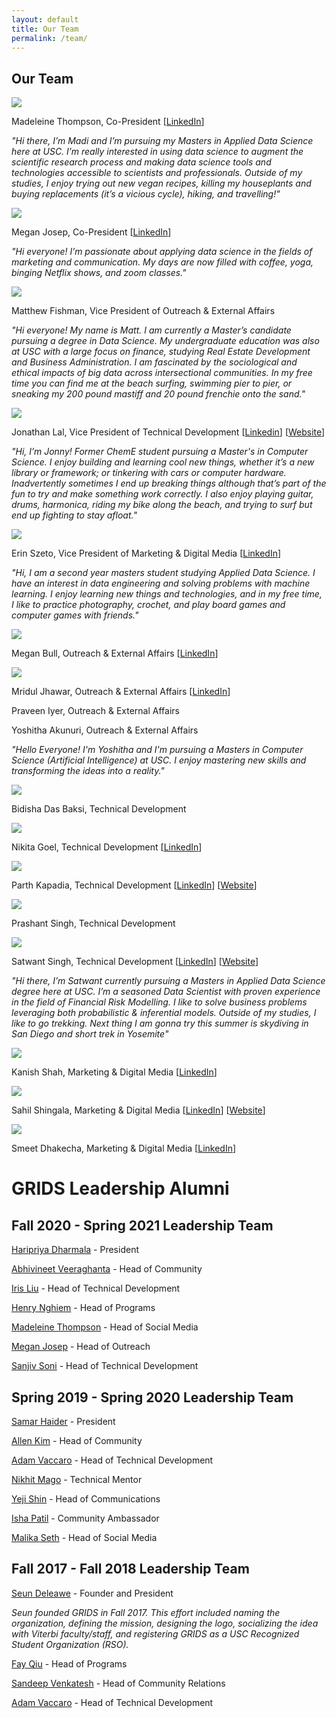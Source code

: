 ```yaml
---
layout: default
title: Our Team
permalink: /team/
---
```

## Our Team

<img id="team-img" src="/assets/img/grids_team_2020/madi_thompson.png"/>

Madeleine Thompson, Co-President [[LinkedIn](https://www.linkedin.com/in/madeleine-jane-thompson/)]

*"Hi there, I’m Madi and I’m pursuing my Masters in Applied Data Science here at USC. I’m really interested in using data science to augment the scientific research process and making data science tools and technologies accessible to scientists and professionals. Outside of my studies, I enjoy trying out new vegan recipes, killing my houseplants and buying replacements (it’s a vicious cycle), hiking, and travelling!"*

<img id="team-img" src="/assets/img/grids_team_2021/megan_josep.jpg"/>

Megan Josep, Co-President [[LinkedIn](https://www.linkedin.com/in/megjosep/)]

*"Hi everyone! I’m passionate about applying data science in the fields of marketing and communication. My days are now filled with coffee, yoga, binging Netflix shows, and zoom classes."*

<img id="team-img" src="/assets/img/grids_team_2021/Matt_Fishman.jpeg"/>

Matthew Fishman, Vice President of Outreach & External Affairs

*"Hi everyone! My name is Matt. I am currently a Master’s candidate pursuing a degree in Data Science. My undergraduate education was also at USC with a large focus on finance, studying Real Estate Development and Business Administration. I am fascinated by the sociological and ethical impacts of big data across intersectional communities. In my free time you can find me at the beach surfing, swimming pier to pier, or sneaking my 200 pound mastiff and 20 pound frenchie onto the sand."*

<img id="team-img" src="/assets/img/grids_team_2021/jonny_lal.jpg"/>

Jonathan Lal, Vice President of Technical Development [[Linkedin](https://www.linkedin.com/in/JonnyLal/)] [[Website](https://jonnylal.github.io/)]

*"Hi, I’m Jonny! Former ChemE student pursuing a Master's in Computer Science. I enjoy building and learning cool new things, whether it’s a new library or framework; or tinkering with cars or computer hardware. Inadvertently sometimes I end up breaking things although that’s part of the fun to try and make something work correctly. I also enjoy playing guitar, drums, harmonica, riding my bike along the beach, and trying to surf but end up fighting to stay afloat."*

<img id="team-img" src="/assets/img/grids_team_2021/erin_szeto.jpg"/>

Erin Szeto, Vice President of Marketing & Digital Media [[LinkedIn](https://www.linkedin.com/in/erinszeto/)]

*"Hi, I am a second year masters student studying Applied Data Science. I have an interest in data engineering and solving problems with machine learning. I enjoy learning new things and technologies, and in my free time, I like to practice photography, crochet, and play board games and computer games with friends."*

<img id="team-img" src="/assets/img/grids_team_2021/Megan_Bull.jpg"/>

Megan Bull, Outreach & External Affairs [[LinkedIn](https://www.linkedin.com/in/megankbull/)]

<img id="team-img" src="/assets/img/grids_team_2021/Mridul_Jhawar.JPG"/>

Mridul Jhawar, Outreach & External Affairs [[LinkedIn](https://www.linkedin.com/in/mridul-jhawar-4b08b4189/)]

Praveen Iyer, Outreach & External Affairs

Yoshitha Akunuri, Outreach & External Affairs

*"Hello Everyone! I'm Yoshitha and I'm pursuing a Masters in Computer Science (Artificial Intelligence) at USC. I enjoy mastering new skills and transforming the ideas into a reality."*

<img id="team-img" src="/assets/img/grids_team_2021/Bidisha_Baksi.png"/>

Bidisha Das Baksi, Technical Development

<img id="team-img" src="/assets/img/grids_team_2021/Nikita_Goel.jpg"/>

Nikita Goel, Technical Development [[LinkedIn](https://www.linkedin.com/in/nikitagoel23/)]

<img id="team-img" src="/assets/img/grids_team_2021/Parth_Kapadia.jpg"/>

Parth Kapadia, Technical Development [[LinkedIn](https://in.linkedin.com/in/parthkap)] [[Website](https://parthkapadia.netlify.app/)]

<img id="team-img" src="/assets/img/grids_team_2021/Prashant_Singh.jpeg"/>

Prashant Singh, Technical Development

<img id="team-img" src="/assets/img/grids_team_2021/Satwant_Singh.png"/>

Satwant Singh, Technical Development [[LinkedIn](https://www.linkedin.com/in/satwant-singh201/)] [[Website](https://satwant-ds.github.io/Satwant-DS/)]

*"Hi there, I’m Satwant currently pursuing a Masters in Applied Data Science degree here at USC. I’m a seasoned Data Scientist with proven experience in the field of Financial Risk Modelling. I like to solve business problems leveraging both probabilistic & inferential models. Outside of my studies, I like to go trekking. Next thing I am gonna try this summer is skydiving in San Diego and short trek in Yosemite"*

<img id="team-img" src="/assets/img/grids_team_2021/Kanish_Shah.PNG"/>

Kanish Shah, Marketing & Digital Media [[LinkedIn](https://www.linkedin.com/in/kanish-shah/)]

<img id="team-img" src="/assets/img/grids_team_2021/Sahil_Shingala.jpeg"/>

Sahil Shingala, Marketing & Digital Media [[LinkedIn](https://www.linkedin.com/in/sahil-shingala-8742b419b)] [[Website](https://sahilshingala.netlify.app/)]

<img id="team-img" src="/assets/img/grids_team_2021/Smeet_dhakecha.jpg"/>

Smeet Dhakecha, Marketing & Digital Media [[LinkedIn](https://www.linkedin.com/in/smeetdhakecha)]

# GRIDS Leadership Alumni

## Fall 2020 - Spring 2021 Leadership Team

[Haripriya Dharmala](https://www.linkedin.com/in/haripriya-dharmala/) - President

[Abhivineet Veeraghanta](https://www.linkedin.com/in/abhivineet/) - Head of Community

[Iris Liu](https://iris-liu.com) - Head of Technical Development

[Henry Nghiem](https://www.linkedin.com/in/huy-tran-nghiem/) - Head of Programs

[Madeleine Thompson](https://www.linkedin.com/in/madeleine-jane-thompson/) - Head of Social Media

[Megan Josep](https://www.linkedin.com/in/megjosep/) - Head of Outreach

[Sanjiv Soni](https://www.sanjivsoni.com) - Head of Technical Development

## Spring 2019 - Spring 2020 Leadership Team

[Samar Haider](https://www.linkedin.com/in/samarhaider) - President

[Allen Kim](https://www.linkedin.com/in/allenbkim) - Head of Community

[Adam Vaccaro](https://www.linkedin.com/in/advaccaro) - Head of Technical Development

[Nikhit Mago](https://www.linkedin.com/in/nikhitmago) - Technical Mentor

[Yeji Shin](https://www.linkedin.com/in/yejishin) - Head of Communications

[Isha Patil](https://www.linkedin.com/in/ishapatil07) - Community Ambassador

[Malika Seth](https://www.linkedin.com/in/malika-seth-090b69144/) - Head of Social Media


## Fall 2017 - Fall 2018 Leadership Team

[Seun Deleawe](https://urldefense.com/v3/__https://www.linkedin.com/in/seundeleawe/__;!!LIr3w8kk_Xxm!8JSBYbNgiUrfESaDNf3XY7f28lMmmW1ctFtAtBy4DuGair4lS0LmsGZibc4WyUs$) - Founder and President

*Seun founded GRIDS in Fall 2017. This effort included naming the organization, defining the mission, designing the logo, socializing the idea with Viterbi faculty/staff, and registering GRIDS as a USC Recognized Student Organization (RSO).*

[Fay Qiu](https://urldefense.com/v3/__https://www.linkedin.com/in/fay-qiu-28409292/__;!!LIr3w8kk_Xxm!8JSBYbNgiUrfESaDNf3XY7f28lMmmW1ctFtAtBy4DuGair4lS0LmsGZiolAxX7Q$) - Head of Programs

[Sandeep Venkatesh](https://urldefense.com/v3/__https://www.linkedin.com/in/rvsandeep/__;!!LIr3w8kk_Xxm!8JSBYbNgiUrfESaDNf3XY7f28lMmmW1ctFtAtBy4DuGair4lS0LmsGZi0FqnMJo$) - Head of Community Relations

[Adam Vaccaro](https://www.linkedin.com/in/advaccaro) - Head of Technical Development


